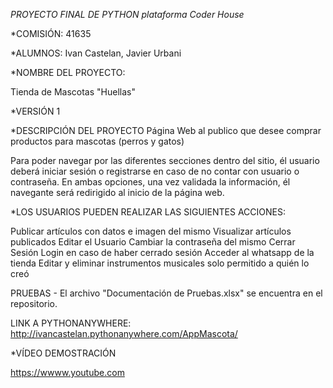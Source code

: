 *PROYECTO FINAL DE PYTHON plataforma Coder House*

*COMISIÓN: 41635

*ALUMNOS: Ivan Castelan, Javier Urbani

*NOMBRE DEL PROYECTO:

Tienda de Mascotas "Huellas"

*VERSIÓN
1

*DESCRIPCIÓN DEL PROYECTO
Página Web al publico que desee comprar productos para mascotas (perros y gatos)

Para poder navegar por las diferentes secciones dentro del sitio, él usuario deberá iniciar sesión o registrarse en caso de no contar con usuario o contraseña. En ambas opciones, una vez validada la información, él navegante será redirigido al inicio de la página web.

*LOS USUARIOS PUEDEN REALIZAR LAS SIGUIENTES ACCIONES:

Publicar artículos con datos e imagen del mismo
Visualizar artículos publicados
Editar el Usuario
Cambiar la contraseña del mismo
Cerrar Sesión
Login en caso de haber cerrado sesión
Acceder al whatsapp de la tienda
Editar y eliminar instrumentos musicales solo permitido a quién lo creó

PRUEBAS -
El archivo "Documentación de Pruebas.xlsx" se encuentra en el repositorio.

LINK A PYTHONANYWHERE:
http://ivancastelan.pythonanywhere.com/AppMascota/

*VÍDEO DEMOSTRACIÓN

https://wwww.youtube.com
